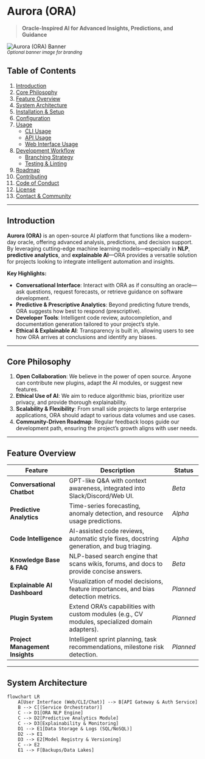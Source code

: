 # Aurora (ORA)
> **Oracle-Inspired AI for Advanced Insights, Predictions, and Guidance**

![Aurora (ORA) Banner](./assets/ora_banner.png)  
<sub>*Optional banner image for branding*</sub>

## Table of Contents
1. [Introduction](#introduction)
2. [Core Philosophy](#core-philosophy)
3. [Feature Overview](#feature-overview)
4. [System Architecture](#system-architecture)
5. [Installation & Setup](#installation--setup)
6. [Configuration](#configuration)
7. [Usage](#usage)
    - [CLI Usage](#cli-usage)
    - [API Usage](#api-usage)
    - [Web Interface Usage](#web-interface-usage)
8. [Development Workflow](#development-workflow)
    - [Branching Strategy](#branching-strategy)
    - [Testing & Linting](#testing--linting)
9. [Roadmap](#roadmap)
10. [Contributing](#contributing)
11. [Code of Conduct](#code-of-conduct)
12. [License](#license)
13. [Contact & Community](#contact--community)

---

## Introduction
**Aurora (ORA)** is an open-source AI platform that functions like a modern-day oracle, offering advanced analysis, predictions, and decision support. By leveraging cutting-edge machine learning models—especially in **NLP**, **predictive analytics**, and **explainable AI**—ORA provides a versatile solution for projects looking to integrate intelligent automation and insights.

**Key Highlights:**
- **Conversational Interface**: Interact with ORA as if consulting an oracle—ask questions, request forecasts, or retrieve guidance on software development.
- **Predictive & Prescriptive Analytics**: Beyond predicting future trends, ORA suggests how best to respond (prescriptive).
- **Developer Tools**: Intelligent code review, autocompletion, and documentation generation tailored to your project’s style.
- **Ethical & Explainable AI**: Transparency is built in, allowing users to see how ORA arrives at conclusions and identify any biases.

---

## Core Philosophy
1. **Open Collaboration**: We believe in the power of open source. Anyone can contribute new plugins, adapt the AI modules, or suggest new features.  
2. **Ethical Use of AI**: We aim to reduce algorithmic bias, prioritize user privacy, and provide thorough explainability.  
3. **Scalability & Flexibility**: From small side projects to large enterprise applications, ORA should adapt to various data volumes and use cases.  
4. **Community-Driven Roadmap**: Regular feedback loops guide our development path, ensuring the project’s growth aligns with user needs.

---

## Feature Overview

| Feature                          | Description                                                                                       | Status       |
|----------------------------------|---------------------------------------------------------------------------------------------------|--------------|
| **Conversational Chatbot**       | GPT-like Q&A with context awareness, integrated into Slack/Discord/Web UI.                        | *Beta*       |
| **Predictive Analytics**         | Time-series forecasting, anomaly detection, and resource usage predictions.                       | *Alpha*      |
| **Code Intelligence**            | AI-assisted code reviews, automatic style fixes, docstring generation, and bug triaging.          | *Alpha*      |
| **Knowledge Base & FAQ**         | NLP-based search engine that scans wikis, forums, and docs to provide concise answers.            | *Beta*       |
| **Explainable AI Dashboard**     | Visualization of model decisions, feature importances, and bias detection metrics.                | *Planned*    |
| **Plugin System**                | Extend ORA’s capabilities with custom modules (e.g., CV modules, specialized domain adapters).     | *Planned*    |
| **Project Management Insights**  | Intelligent sprint planning, task recommendations, milestone risk detection.                      | *Planned*    |

---

## System Architecture

```mermaid
flowchart LR
    A[User Interface (Web/CLI/Chat)] --> B[API Gateway & Auth Service]
    B --> C[(Service Orchestrator)]
    C --> D1[ORA NLP Engine]
    C --> D2[Predictive Analytics Module]
    C --> D3[Explainability & Monitoring]
    D1 --> E1[Data Storage & Logs (SQL/NoSQL)]
    D2 --> E1
    D3 --> E2[Model Registry & Versioning]
    C --> E2
    E1 --> F[Backups/Data Lakes]
